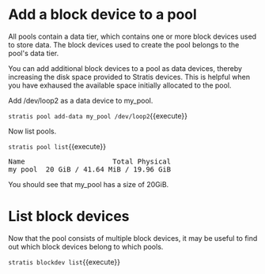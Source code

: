 # Add a block device to a pool

All pools contain a data tier, which contains one or more block devices used to store data. The block devices used to create the pool belongs to the pool's data tier.

You can add additional block devices to a pool as data devices, thereby increasing the disk space provided to Stratis devices. This is helpful when you have exhaused the available space initially allocated to the pool.

Add /dev/loop2 as a data device to my_pool.

`stratis pool add-data my_pool /dev/loop2`{{execute}}

Now list pools.

`stratis pool list`{{execute}}

<pre class="file">
Name                     Total Physical
my_pool  20 GiB / 41.64 MiB / 19.96 GiB
</pre>

You should see that my_pool has a size of 20GiB.

# List block devices

Now that the pool consists of multiple block devices, it may be useful to find out which block devices belong to which pools.

`stratis blockdev list`{{execute}}
